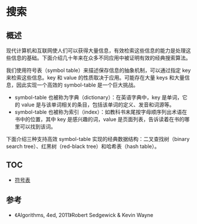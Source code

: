 # 搜索

## 概述

现代计算机和互联网使人们可以获得大量信息，有效检索这些信息的能力是处理这些信息的基础。下面介绍几十年来在众多不同应用中被证明有效的经典搜索算法。

我们使用符号表（symbol table）来描述保存信息的抽象机制，可以通过指定 key 来检索这些信息。key 和 value 的性质取决于应用。可能存在大量 keys 和大量信息，因此实现一个高效的 symbol-table 是一个巨大挑战。

- symbol-table 也被称为字典（dictionary）：在英语字典中，key 是单词，它的 value 是与该单词相关的条目，包括该单词的定义、发音和词源等。
- symbol-table 也被称为索引（index）：如教科书末尾按字母顺序列出术语在书中的位置，其中 key 是感兴趣的词，value 是页面列表，告诉读着在书的哪里可以找到该词。

下面介绍三种支持高效 symbol-table 实现的经典数据结构：二叉查找树（binary search tree）、红黑树（red-black tree）和哈希表（hash table）。

## TOC

- [符号表](./symbol_table.md)

## 参考

- 《Algorithms, 4ed, 2011》Robert Sedgewick & Kevin Wayne
